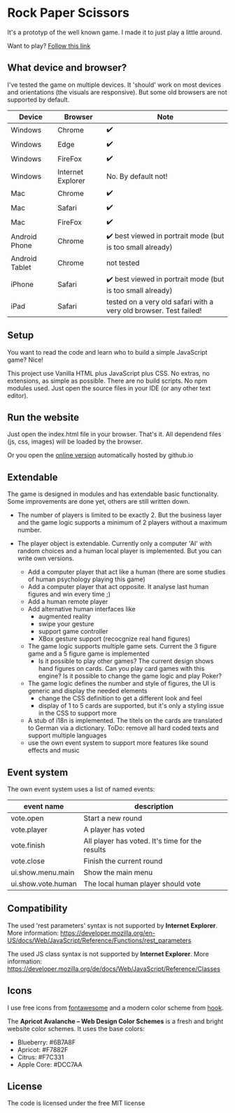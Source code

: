 # Rock Paper Scissors

It's a prototyp of the well known game.
I made it to just play a little around.

Want to play?
[Follow this link](https://tursics.github.io/rock-paper-scissors/)

## What device and browser?

I've tested the game on multiple devices.
It 'should' work on most devices and orientations (the visuals are responsive).
But some old browsers are not supported by default.

Device   |Browser  |Note
---------|---------|-----
Windows  |Chrome   |:heavy_check_mark:
Windows  |Edge     |:heavy_check_mark:
Windows  |FireFox  |:heavy_check_mark:
Windows  |Internet Explorer  |No. By default not!
Mac      |Chrome   |:heavy_check_mark:
Mac      |Safari   |:heavy_check_mark:
Mac      |FireFox  |:heavy_check_mark:
Android Phone  |Chrome   |:heavy_check_mark: best viewed in portrait mode (but is too small already)
Android Tablet |Chrome   |not tested
iPhone   |Safari   |:heavy_check_mark: best viewed in portrait mode (but is too small already)
iPad     |Safari   |tested on a very old safari with a very old browser. Test failed!

## Setup

You want to read the code and learn who to build a simple JavaScript game?
Nice!

This project use Vanilla HTML plus JavaScript plus CSS.
No extras, no extensions, as simple as possible.
There are no build scripts.
No npm modules used.
Just open the source files in your IDE (or any other text editor).

## Run the website

Just open the index.html file in your browser.
That's it.
All dependend files (js, css, images) will be loaded by the browser.

Or you open the [online version](https://tursics.github.io/rock-paper-scissors/) automatically hosted by github.io

## Extendable

The game is designed in modules and has extendable basic functionality.
Some improvements are done yet, others are still written down.

- The number of players is limited to be exactly 2. But the business layer and the game logic supports a minimum of 2 players without a maximum number.

- The player object is extendable. Currently only a computer 'AI' with random choices and a human local player is implemented. But you can write own versions.
  - Add a computer player that act like a human (there are some studies of human psychology playing this game)
  - Add a computer player that act opposite. It analyse last human figures and win every time ;)
  - Add a human remote player
  - Add alternative human interfaces like
    - augmented reality
    - swipe your gesture
    - support game controller
    - XBox gesture support (recocgnize real hand figures)
  - The game logic supports multiple game sets. Current the 3 figure game and a 5 figure game is implemented
    - Is it possible to play other games? The current design shows hand figures on cards. Can you play card games with this engine? Is it possible to change the game logic and play Poker?
  - The game logic defines the number and style of figures, the UI is generic and display the needed elements
    - change the CSS definition to get a different look and feel
    - display of 1 to 5 cards are supported, but it's only a styling issue in the CSS to support more
  - A stub of i18n is implemented. The titels on the cards are translated to German via a dictionary. ToDo: remove all hard coded texts and support multiple languages
  - use the own event system to support more features like sound effects and music

## Event system

The own event system uses a list of named events:

event name          | description
--------------------|------------
vote.open           |Start a new round
vote.player         |A player has voted
vote.finish         |All player has voted. It's time for the results
vote.close          |Finish the current round
ui.show.menu.main   |Show the main menu
ui.show.vote.human  |The local human player should vote

## Compatibility

The used 'rest parameters' syntax is not supported by **Internet Explorer**. More information: https://developer.mozilla.org/en-US/docs/Web/JavaScript/Reference/Functions/rest_parameters

The used JS class syntax is not supported by **Internet Explorer**. More information: https://developer.mozilla.org/de/docs/Web/JavaScript/Reference/Classes

## Icons

I use free icons from [fontawesome](https://fontawesome.com/icons/) and a modern color scheme from [hook](https://hookagency.com/blog/website-color-schemes-2020/). 

The **Apricot Avalanche – Web Design Color Schemes** is a fresh and bright website color schemes. It uses the base colors:

- Blueberry: #6B7A8F
- Apricot: #F7882F
- Citrus: #F7C331
- Apple Core: #DCC7AA

## License

The code is licensed under the free MIT license